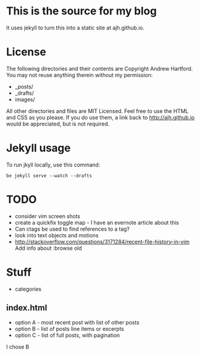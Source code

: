 # This is the source for my blog

It uses jekyll to turn this into a static site at ajh.github.io.

# License

The following directories and their contents are Copyright Andrew Hartford. You may not reuse anything therein without my permission:

* \_posts/
* \_drafts/
* images/

All other directories and files are MIT Licensed. Feel free to use the HTML and CSS as you please. If you do use them, a link back to http://ajh.github.io would be appreciated, but is not required.

# Jekyll usage

To run jkyll locally, use this command:

    be jekyll serve --watch --drafts

# TODO

* consider vim screen shots
* create a quickfix toggle map - I have an evernote article about this
* Can ctags be used to find references to a tag?
* look into text objects and motions
* http://stackoverflow.com/questions/3171284/recent-file-history-in-vim
  Add info about :browse old

# Stuff

* categories

## index.html

* option A - most recent post with list of other posts
* option B - list of posts line items or excerpts
* option C - list of full posts, with pagination

I chose B
